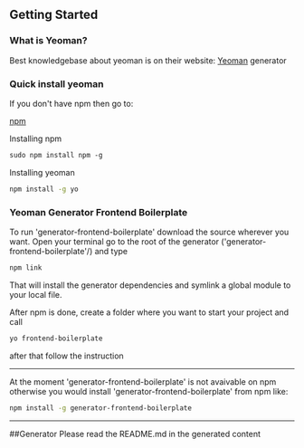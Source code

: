 ## Getting Started

### What is Yeoman?

Best knowledgebase about yeoman is on their website:
[Yeoman](http://yeoman.io) generator

### Quick install yeoman

If you don't have npm then go to:

[npm](https://www.npmjs.com/)

Installing npm

```css
sudo npm install npm -g
```

Installing yeoman

```bash
npm install -g yo
```

### Yeoman Generator Frontend Boilerplate

To run 'generator-frontend-boilerplate' download the source wherever you want.
Open your terminal go to the root of the generator ('generator-frontend-boilerplate'/) and type

```bash
npm link
```
That will install the generator dependencies and symlink a global module to your local file.


After npm is done, create a folder where you want to start your project and call

```bash
yo frontend-boilerplate
```
after that follow the instruction

--------
At the moment 'generator-frontend-boilerplate' is not avaivable on npm 
otherwise you would install 'generator-frontend-boilerplate' from npm like:

```bash
npm install -g generator-frontend-boilerplate
```
--------


##Generator
Please read the README.md in the generated content